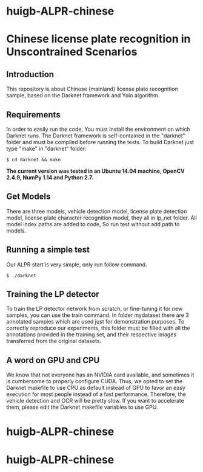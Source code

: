 # huigb-ALPR-chinese

# Chinese license plate recognition in Unscontrained Scenarios

## Introduction

This repository is about Chinese (mainland) license plate recognition sample, based on the Darknet framework and Yolo algorithm.

## Requirements

In order to easily run the code, You must install the environment on which Darknet runs. The Darknet framework is self-contained in the "darknet" folder and must be compiled before running the tests. To build Darknet just type "make" in "darknet" folder:

```shellscript
$ cd darknet && make
```

**The current version was tested in an Ubuntu 14.04 machine, OpenCV 2.4.9, NumPy 1.14 and Python 2.7.**

## Get Models

There are three models, vehicle detection model, license plate detection model, license plate character recognition model, they all in lp_net folder.
All model index paths are added to code, So run test without add path to models.

## Running a simple test
Our ALPR start is very simple, only run follow command.
```shellscript
$ ./darknet
```

## Training the LP detector

To train the LP detector network from scratch, or fine-tuning it for new samples, you can use the train command. In folder mydataset there are 3 annotated samples which are used just for demonstration purposes. To correctly reproduce our experiments, this folder must be filled with all the annotations provided in the training set, and their respective images transferred from the original datasets.


## A word on GPU and CPU

We know that not everyone has an NVIDIA card available, and sometimes it is cumbersome to properly configure CUDA. Thus, we opted to set the Darknet makefile to use CPU as default instead of GPU to favor an easy execution for most people instead of a fast performance. Therefore, the vehicle detection and OCR will be pretty slow. If you want to accelerate them, please edit the Darknet makefile variables to use GPU.
# huigb-ALPR-chinese
# huigb-ALPR-chinese
